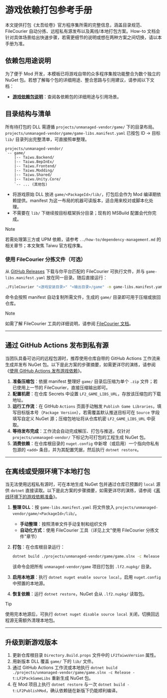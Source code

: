 # 游戏依赖打包参考手册

本文提供打包《太吾绘卷》官方程序集所需的完整信息，涵盖目录规范、FileCourier 自动分拣、远程私有源发布以及离线/本地打包方案。How-to 文档会针对具体场景给出快速步骤，若需更细节的说明或想在两种方案之间切换，请以本手册为准。

## 依赖包用途说明

为了便于 Mod 开发，本模板已将游戏自带的众多程序集按功能整合为数个独立的 NuGet 包。若想了解每个包的详细用途、整合思路与引用建议，请参阅以下文档：

- **[游戏依赖包说明](./game-dependencies.md)**：查阅各依赖包的详细用途与引用场景。

## 目录结构与清单

所有待打包的 DLL 需遵循 `projects/unmanaged-vendor/game/` 下的目录布局。`projects/unmanaged-vendor/game/game-libs.manifest.yaml` 已按包 ID → 目标 `lib/` 目录列出完整清单，可直接照单整理。

```text
projects/unmanaged-vendor/
`-- game/
    |-- Taiwu.Backend/
    |-- Taiwu.BepInEx/
    |-- Taiwu.Frontend/
    |-- Taiwu.Modding/
    |-- Taiwu.Shared/
    |-- Taiwu.Unity.Core/
    `-- ... (其他包)
```

- 将游戏原始 DLL 放进 `game/<PackageId>/lib/`，打包后会作为 Mod 编译期依赖提供。manifest 为这一布局的机器可读版本，适合用来校对或脚本化处理。
- 不需要在 `lib/` 下继续按目标框架拆分目录；现有的 MSBuild 配置会代你完成。

> [!NOTE]
> 若需处理第三方或 UPM 依赖，请参考 `../how-to/dependency-management.md` 的相关章节；本文聚焦 Taiwu 官方程序集。

### 使用 FileCourier 分拣文件（可选）

从 [GitHub Releases](https://github.com/iplaylf2/lf2-taiwu-mods/releases) 下载与你平台匹配的 FileCourier 可执行文件，并与 `game-libs.manifest.yaml` 放在同一目录。随后直接运行：

```bash
./FileCourier "<游戏安装目录>" "<输出目录>/game" -m game-libs.manifest.yaml
```

命令会按照 manifest 自动复制所需文件，生成的 `game/` 目录即可用于压缩或放回仓库。

> [!NOTE]
> 如需了解 FileCourier 工具的详细说明，请参阅 [FileCourier 文档](../../projects/unmanaged-vendor/tools/FileCourier/README.md)。

---

## 通过 GitHub Actions 发布到私有源

当团队具备可访问的远程包源时，推荐使用仓库自带的 GitHub Actions 工作流来生成并发布 NuGet 包。以下是此方案的步骤摘要，如需更详尽的演练，请参阅《[使用 GitHub Actions 发布游戏依赖](../how-to/game-libs-remote-publish.md)》。

1. **准备压缩包**：依据 manifest 整理好 `game/` 目录后压缩为单个 `.zip` 文件；若已使用上一节的 FileCourier，直接压缩输出即可。
2. **配置机密**：在仓库 Secrets 中设置 `LF2_GAME_LIBS_URL`，存放该压缩包的下载地址。
3. **运行工作流**：在 GitHub `Actions` 页面手动触发 `Publish Game Libraries`，填写目标版本号（`Package Version`），若需覆盖默认推送目标可在 `Source` 字段填写自定义 NuGet 源；压缩包地址将从仓库机密 `LF2_GAME_LIBS_URL` 中获取。
4. **等待发布完成**：工作流会自动完成解压、打包与推送，仅针对 `projects/unmanaged-vendor/` 下标记为可打包的工程生成 NuGet 包。
5. **消费依赖**：在仓库根目录的 `nuget.config` 中新增（或启用）一个指向你私有包源的 `<add>` 条目，并为其配置凭据，然后执行 `dotnet restore`。

---

## 在离线或受限环境下本地打包

当无法使用远程私有源时，可在本地生成 NuGet 包并通过仓库已预置的 `local` 源供 `dotnet` 直接读取。以下是此方案的步骤摘要，如需更详尽的演练，请参阅《[离线环境下的游戏依赖准备](../how-to/game-libs-offline-setup.md)》。

1. **整理 DLL**：按 `game-libs.manifest.yaml` 将文件放入 `projects/unmanaged-vendor/game/<PackageId>/lib/`。

   - **手动整理**：按照清单文件手动复制和组织文件
   - **自动化方式**：使用 FileCourier 工具（详见上文"使用 FileCourier 分拣文件"章节）
2. **打包**：在仓库根目录运行：

   ```bash
   dotnet build ./projects/unmanaged-vendor/game/game.slnx -c Release -t:LF2PackGameLibs
   ```

   该命令会把所有 `unmanaged-vendor/game` 项目打包到 `.lf2.nupkg/` 目录。

3. **启用本地源**：执行 `dotnet nuget enable source local`，启用 `nuget.config` 中预置的本地源。
4. **恢复依赖**：运行 `dotnet restore`，NuGet 会从 `.lf2.nupkg/` 读取包。

> [!TIP]
> 使用完本地源后，可执行 `dotnet nuget disable source local` 关闭，切换回远程源无需额外清理本地包。

---

## 升级到新游戏版本

1. 更新仓库根目录 `Directory.Build.props` 文件中的 `LF2TaiwuVersion` 属性。
2. 用新版本 DLL 覆盖 `game/` 下的 `lib/` 文件。
3. 通过 GitHub Actions 工作流或本地执行 `dotnet build ./projects/unmanaged-vendor/game/game.slnx -c Release -t:LF2PackGameLibs` 重新生成 NuGet 包。
4. 在 Mod 项目上执行 `dotnet restore` 与一次 `dotnet build -t:LF2PublishMod`，确认依赖链在新版下仍能顺利编译。
